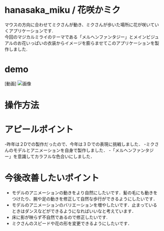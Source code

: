 # hanasaka_miku / 花咲かミク

マウスの方向に合わせてミクさんが動き、ミクさんが歩いた場所に花が咲いていくアプリケーションです.  
今回のマジカルミライのテーマである「メルヘンファンタジー」とメインビジュアルのお花いっぱいの衣装からイメージを膨らませてこのアプリケーションを製作しました.

# demo
[動画]
![画像]("/image/image1.png")

# 操作方法

# アピールポイント
-昨年は２Dでの製作だったので、今年は３Ｄでの表現に挑戦しました．
-ミクさんのモデルとアニメーションを自身で製作しました．
-「メルヘンファンタジー」を意識してカラフルな色合いにしました．

# 今後改善したいポイント
- モデルのアニメーションの動きをより自然にしたいです．髪の毛にも動きをつけたり、腕や足の動きを修正して自然な歩行ができるようにしたいです．
- モデルのアニメーションのバリエーションを増やしたいです．止まっているときはダンスなどができるようになればいいなと考えています．
- 床に影が映らず不自然であるので修正したいです.
- ミクさんのスピードや花の形を変更できるようにしたいです．
